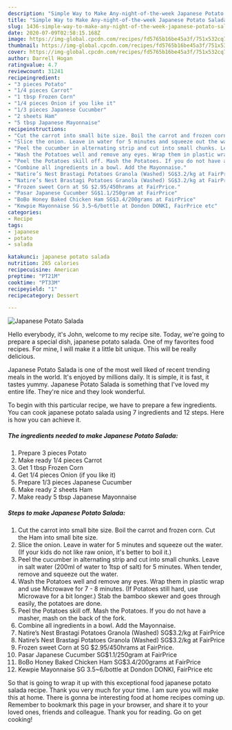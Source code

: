 ```yaml
---
description: "Simple Way to Make Any-night-of-the-week Japanese Potato Salada"
title: "Simple Way to Make Any-night-of-the-week Japanese Potato Salada"
slug: 1436-simple-way-to-make-any-night-of-the-week-japanese-potato-salada
date: 2020-07-09T02:58:15.168Z
image: https://img-global.cpcdn.com/recipes/fd5765b16be45a3f/751x532cq70/japanese-potato-salada-recipe-main-photo.jpg
thumbnail: https://img-global.cpcdn.com/recipes/fd5765b16be45a3f/751x532cq70/japanese-potato-salada-recipe-main-photo.jpg
cover: https://img-global.cpcdn.com/recipes/fd5765b16be45a3f/751x532cq70/japanese-potato-salada-recipe-main-photo.jpg
author: Darrell Hogan
ratingvalue: 4.7
reviewcount: 31241
recipeingredient:
- "3 pieces Potato"
- "1/4 pieces Carrot"
- "1 tbsp Frozen Corn"
- "1/4 pieces Onion if you like it"
- "1/3 pieces Japanese Cucumber"
- "2 sheets Ham"
- "5 tbsp Japanese Mayonnaise"
recipeinstructions:
- "Cut the carrot into small bite size. Boil the carrot and frozen corn. Cut the Ham into small bite size."
- "Slice the onion. Leave in water for 5 minutes and squeeze out the water. (If your kids do not like raw onion, it&#39;s better to boil it.)"
- "Peel the cucumber in alternating strip and cut into small chunks. Leave in salt water (200ml of water to 1tsp of salt) for 5 minutes. When tender, remove and squeeze out the water."
- "Wash the Potatoes well and remove any eyes. Wrap them in plastic wrap and use Microwave for 7 - 8 minutes. (If Potatoes still hard, use Microwave for a bit longer.) Stab the bamboo skewer and goes through easily, the potatoes are done."
- "Peel the Potatoes skill off. Mash the Potatoes. If you do not have a masher, mash on the back of the fork."
- "Combine all ingredients in a bowl. Add the Mayonnaise."
- "Natire’s Nest Brastagi Potatoes Granola (Washed) SG$3.2/kg at FairPrice"
- "Natire’s Nest Brastagi Potatoes Granola (Washed) SG$3.2/kg at FairPrice"
- "Frozen sweet Corn at SG $2.95/450hrams at FairPrice."
- "Pasar Japanese Cucumber SG$1.1/250gram at FairPrice"
- "BoBo Honey Baked Chicken Ham SG$3.4/200grams at FairPrice"
- "Kewpie Mayonnaise SG 3.5~6/bottle at Dondon DONKI, FairPrice etc"
categories:
- Recipe
tags:
- japanese
- potato
- salada

katakunci: japanese potato salada 
nutrition: 265 calories
recipecuisine: American
preptime: "PT21M"
cooktime: "PT33M"
recipeyield: "1"
recipecategory: Dessert

---
```



![Japanese Potato Salada](https://img-global.cpcdn.com/recipes/fd5765b16be45a3f/751x532cq70/japanese-potato-salada-recipe-main-photo.jpg)

Hello everybody, it's John, welcome to my recipe site. Today, we're going to prepare a special dish, japanese potato salada. One of my favorites food recipes. For mine, I will make it a little bit unique. This will be really delicious.



Japanese Potato Salada is one of the most well liked of recent trending meals in the world. It's enjoyed by millions daily. It is simple, it is fast, it tastes yummy. Japanese Potato Salada is something that I've loved my entire life. They're nice and they look wonderful.


To begin with this particular recipe, we have to prepare a few ingredients. You can cook japanese potato salada using 7 ingredients and 12 steps. Here is how you can achieve it.

<!--inarticleads1-->

##### The ingredients needed to make Japanese Potato Salada:

1. Prepare 3 pieces Potato
1. Make ready 1/4 pieces Carrot
1. Get 1 tbsp Frozen Corn
1. Get 1/4 pieces Onion (if you like it)
1. Prepare 1/3 pieces Japanese Cucumber
1. Make ready 2 sheets Ham
1. Make ready 5 tbsp Japanese Mayonnaise




<!--inarticleads2-->

##### Steps to make Japanese Potato Salada:

1. Cut the carrot into small bite size. Boil the carrot and frozen corn. Cut the Ham into small bite size.
1. Slice the onion. Leave in water for 5 minutes and squeeze out the water. (If your kids do not like raw onion, it&#39;s better to boil it.)
1. Peel the cucumber in alternating strip and cut into small chunks. Leave in salt water (200ml of water to 1tsp of salt) for 5 minutes. When tender, remove and squeeze out the water.
1. Wash the Potatoes well and remove any eyes. Wrap them in plastic wrap and use Microwave for 7 - 8 minutes. (If Potatoes still hard, use Microwave for a bit longer.) Stab the bamboo skewer and goes through easily, the potatoes are done.
1. Peel the Potatoes skill off. Mash the Potatoes. If you do not have a masher, mash on the back of the fork.
1. Combine all ingredients in a bowl. Add the Mayonnaise.
1. Natire’s Nest Brastagi Potatoes Granola (Washed) SG$3.2/kg at FairPrice
1. Natire’s Nest Brastagi Potatoes Granola (Washed) SG$3.2/kg at FairPrice
1. Frozen sweet Corn at SG $2.95/450hrams at FairPrice.
1. Pasar Japanese Cucumber SG$1.1/250gram at FairPrice
1. BoBo Honey Baked Chicken Ham SG$3.4/200grams at FairPrice
1. Kewpie Mayonnaise SG 3.5~6/bottle at Dondon DONKI, FairPrice etc




So that is going to wrap it up with this exceptional food japanese potato salada recipe. Thank you very much for your time. I am sure you will make this at home. There is gonna be interesting food at home recipes coming up. Remember to bookmark this page in your browser, and share it to your loved ones, friends and colleague. Thank you for reading. Go on get cooking!
